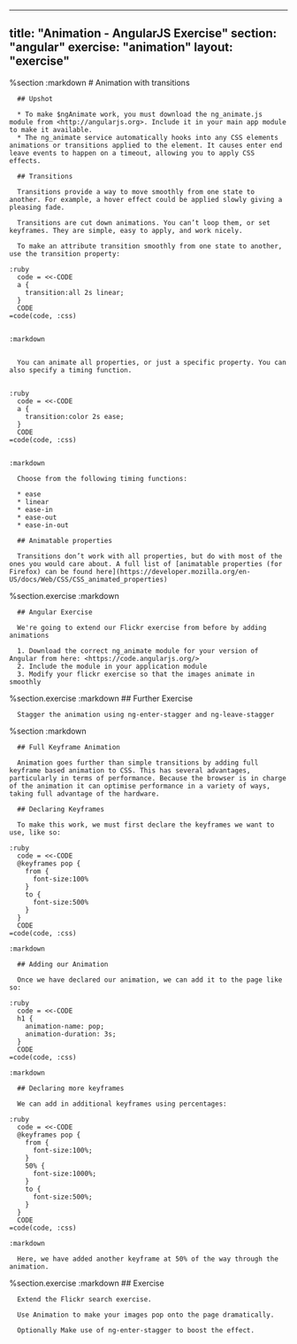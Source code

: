 ---
  title: "Animation - AngularJS Exercise"
  section: "angular"
  exercise: "animation"
  layout: "exercise"
  ---
  
  
  %section
    :markdown
      # Animation with transitions
  
      ## Upshot
  
      * To make $ngAnimate work, you must download the ng_animate.js module from <http://angularjs.org>. Include it in your main app module to make it available.
      * The ng_animate service automatically hooks into any CSS elements animations or transitions applied to the element. It causes enter end leave events to happen on a timeout, allowing you to apply CSS effects.
  
      ## Transitions
  
      Transitions provide a way to move smoothly from one state to another. For example, a hover effect could be applied slowly giving a pleasing fade.
  
      Transitions are cut down animations. You can’t loop them, or set keyframes. They are simple, easy to apply, and work nicely.
  
      To make an attribute transition smoothly from one state to another, use the transition property:
  
    :ruby
      code = <<-CODE
      a {
        transition:all 2s linear;
      }
      CODE
    =code(code, :css)
  
  
    :markdown
  
  
      You can animate all properties, or just a specific property. You can also specify a timing function.
  
  
    :ruby
      code = <<-CODE
      a {
        transition:color 2s ease;
      }
      CODE
    =code(code, :css)
  
  
    :markdown
  
      Choose from the following timing functions:
  
      * ease
      * linear
      * ease-in
      * ease-out
      * ease-in-out
  
      ## Animatable properties
  
      Transitions don’t work with all properties, but do with most of the ones you would care about. A full list of [animatable properties (for Firefox) can be found here](https://developer.mozilla.org/en-US/docs/Web/CSS/CSS_animated_properties)
  
  %section.exercise
    :markdown
  
      ## Angular Exercise
  
      We're going to extend our Flickr exercise from before by adding animations
  
      1. Download the correct ng_animate module for your version of Angular from here: <https://code.angularjs.org/>
      2. Include the module in your application module
      3. Modify your flickr exercise so that the images animate in smoothly
  
  %section.exercise
    :markdown
      ## Further Exercise
  
      Stagger the animation using ng-enter-stagger and ng-leave-stagger
  
  %section
    :markdown
  
      ## Full Keyframe Animation
  
      Animation goes further than simple transitions by adding full keyframe based animation to CSS. This has several advantages, particularly in terms of performance. Because the browser is in charge of the animation it can optimise performance in a variety of ways, taking full advantage of the hardware.
  
      ## Declaring Keyframes
  
      To make this work, we must first declare the keyframes we want to use, like so:
  
    :ruby
      code = <<-CODE
      @keyframes pop {
        from {
          font-size:100%
        }
        to {
          font-size:500%
        }
      }
      CODE
    =code(code, :css)
  
    :markdown
  
      ## Adding our Animation
  
      Once we have declared our animation, we can add it to the page like so:
  
    :ruby
      code = <<-CODE
      h1 {
        animation-name: pop;
        animation-duration: 3s;
      }
      CODE
    =code(code, :css)
  
    :markdown
  
      ## Declaring more keyframes
  
      We can add in additional keyframes using percentages:
  
    :ruby
      code = <<-CODE
      @keyframes pop {
        from {
          font-size:100%;
        }
        50% {
          font-size:1000%;
        }
        to {
          font-size:500%;
        }
      }
      CODE
    =code(code, :css)
  
    :markdown
  
      Here, we have added another keyframe at 50% of the way through the animation.
  
  %section.exercise
    :markdown
      ## Exercise
  
      Extend the Flickr search exercise.
  
      Use Animation to make your images pop onto the page dramatically.
  
      Optionally Make use of ng-enter-stagger to boost the effect.
  